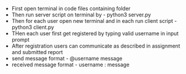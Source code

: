 * First open terminal in code files containing folder
* Then run server script on terminal by - python3 server.py
* Then for each user open new terminal and in each run client script - python3 client.py
* THen each user first get registered by typing valid username in input prompt
* After registration users can communicate as described in assignment and submitted report
* send message format - @username message
* received message format - username : message
